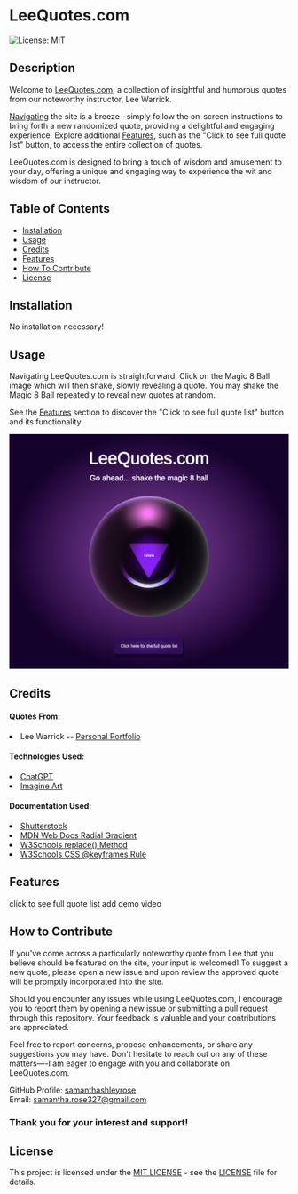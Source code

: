 # LeeQuotes.com
![License: MIT](https://img.shields.io/badge/License-MIT-yellow.svg)

## Description

Welcome to <a href="https://samanthashleyrose.github.io/LeeQuotes.com/">LeeQuotes.com</a>, a collection of insightful and humorous quotes from our noteworthy instructor, Lee Warrick. 

[Navigating](#usage) the site is a breeze--simply follow the on-screen instructions to bring forth a new randomized quote, providing a delightful and engaging experience. Explore additional [Features](#features), such as the "Click to see full quote list" button, to access the entire collection of quotes.

LeeQuotes.com is designed to bring a touch of wisdom and amusement to your day, offering a unique and engaging way to experience the wit and wisdom of our instructor.

## Table of Contents

- [Installation](#installation)
- [Usage](#usage)
- [Credits](#credits)
- [Features](#features)
- [How To Contribute](#how-to-contribute)
- [License](#license)

## Installation

No installation necessary!

## Usage

Navigating LeeQuotes.com is straightforward. Click on the Magic 8 Ball image which will then shake, slowly revealing a quote. You may shake the Magic 8 Ball repeatedly to reveal new quotes at random.

See the [Features](#features) section to discover the "Click to see full quote list" button and its functionality.

![LeeQuotes.com Screenshot](./assets/images/LeeQuotes.com-SC.png)

## Credits

#### Quotes From:
<li>Lee Warrick -- <a href="https://leewarrick.com/">Personal Portfolio</a></li>

#### Technologies Used:
<li><a href="https://chat.openai.com/">ChatGPT</a></li>
<li><a href="https://www.imagine.art/dashboard/tool/image-remix">Imagine Art</a></li>

#### Documentation Used:
<li><a href="https://www.shutterstock.com/search/magic-8-ball">Shutterstock</a></li>
<li><a href="https://developer.mozilla.org/en-US/docs/Web/CSS/gradient/radial-gradient">MDN Web Docs Radial Gradient</a></li>
<li><a href="https://www.w3schools.com/jsref/jsref_replace.asp">W3Schools replace() Method</a></li>
<li><a href="https://www.w3schools.com/cssref/css3_pr_animation-keyframes.php">W3Schools CSS @keyframes Rule</a></li>

## Features

click to see full quote list 
add demo video

## How to Contribute

If you've come across a particularly noteworthy quote from Lee that you believe should be featured on the site, your input is welcomed! To suggest a new quote, please open a new issue and upon review the approved quote will be promptly incorporated into the site.

Should you encounter any issues while using LeeQuotes.com, I encourage you to report them by opening a new issue or submitting a pull request through this repository. Your feedback is valuable and your contributions are appreciated.

Feel free to report concerns, propose enhancements, or share any suggestions you may have. Don't hesitate to reach out on any of these matters—-I am eager to engage with you and collaborate on LeeQuotes.com.

GitHub Profile: <a href="https://github.com/samanthashleyrose">samanthashleyrose</a><br>
Email: samantha.rose327@gmail.com

### Thank you for your interest and support!

## License

This project is licensed under the <a href="https://opensource.org/licenses/MIT">MIT LICENSE</a> - see the [LICENSE](./LICENSE) file for details.

